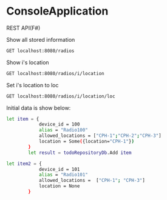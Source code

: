 # ConsoleApplication
REST API(F#)

Show all stored information
```Bash
GET localhost:8080/radios  
```
Show i's location
```Bash
GET localhost:8080/radios/i/location 
```
Set i's location to loc
```Bash
GET localhost:8080/radios/i/location/loc
```


Initial data is show below:
```Bash
let item = {
            device_id = 100
            alias = "Radio100"
            allowed_locations = ["CPH-1";"CPH-2";"CPH-3"]
            location = Some({location="CPH-1"})
        }
        let result = todoRepositoryDb.Add item

let item2 = {
            device_id = 101
            alias = "Radio101"
            allowed_locations =  ["CPH-1"; "CPH-3"]
            location = None
        }
```
